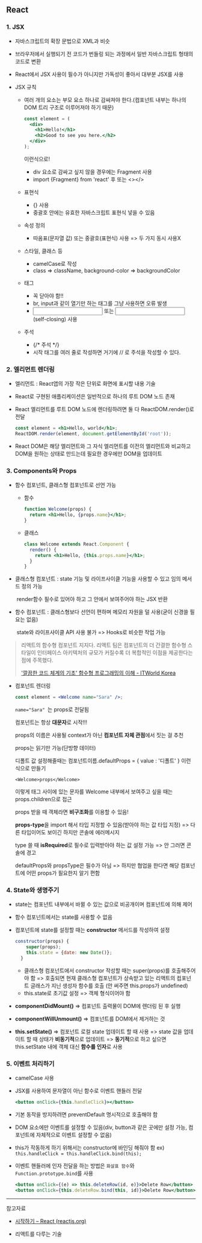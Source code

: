 ## React

### 1. JSX

- 자바스크립트의 확장 문법으로 XML과 비슷
- 브라우저에서 실행되기 전 코드가 번들링 되는 과정에서 일반 자바스크립트 형태의 코드로 변환
- React에서 JSX 사용이 필수가 아니지만 가독성이 좋아서 대부분 JSX를 사용

- JSX 규칙

  - 여러 개의 요소는 부모 요소 하나로 감싸져야 한다.(컴포넌트 내부는 하나의 DOM 트리 구조로 이루어져야 하기 때문)

    ```jsx
    const element = (
      <div>
        <h1>Hello!</h1>
        <h2>Good to see you here.</h2>
      </div>
    );
    ```

    이런식으로!
    - div 요소로 감싸고 싶지 않을 경우에는 Fragment 사용
    - import {Fragment} from 'react' 후 <Fragment></Fragment> 또는 <></>

  - 표현식 

    - {} 사용
    - 중괄호 안에는 유효한 자바스크립트 표현식 넣을 수 있음

  - 속성 정의

    - 따옴표(문자열 값) 또는 중괄호(표현식) 사용 => 두 가지 동시 사용X

  - 스타일, 클래스 등

    - camelCase로 작성
    - class => className, background-color => backgroundColor

  - 태그

    - 꼭 닫아야 함!!
    - br, input과 같이 열기만 하는 태그를 그냥 사용하면  오류 발생 
    - <input></input> 또는 <input />(self-closing) 사용

  - 주석
    - {/* 주석 */}
    - 시작 태그를 여러 줄로 작성하면 거기에 // 로 주석을 작성할 수 있다.



### 2. 엘리먼트 렌더링

- 엘리먼트 : React앱의 가장 작은 단위로 화면에 표시할 내용 기술

- React로 구현된 애플리케이션은 일반적으로 하나의 루트 DOM 노드 존재

- React 엘리먼트를 루트 DOM 노드에 렌더링하려면 둘 다 ReactDOM.render()로 전달

  ```jsx
  const element = <h1>Hello, world</h1>;
  ReactDOM.render(element, document.getElementById('root'));
  ```

- React DOM은 해당 엘리먼트와 그 자식 엘리먼트를 이전의 엘리먼트와 비교하고 DOM을 원하는 상태로 만드는데 필요한 경우에만 DOM을 업데이트



### 3. Components와 Props

- 함수 컴포넌트, 클래스형 컴포넌트로 선언 가능

  - 함수

    ```jsx
    function Welcome(props) {
      return <h1>Hello, {props.name}</h1>;
    }
    ```

  - 클래스

    ```jsx
    class Welcome extends React.Component {
      render() {
        return <h1>Hello, {this.props.name}</h1>;
      }
    }
    ```

- 클래스형 컴포넌트 : state 기능 및 라이프사이클 기능을 사용할 수 있고 임의 메서드 정의 가능

  ​									render함수 필수로 있어야 하고 그 안에서 보여주어야 하는 JSX 반환

- 함수 컴포넌트 : 클래스형보다 선언이 편하며 메모리 자원을 덜 사용(굳이 신경쓸 필요는 없음)

  ​		 						  state와 라이프사이클 API 사용 불가 => Hooks로 비슷한 작업 가능

>리액트의 함수형 컴포넌트 지지다. 리액트 팀은 컴포넌트의 더 간결한 함수형 스타일이 인터페이스 아키텍처의 규모가 커질수록 더 복합적인 이점을 제공한다는 점에 주목했다.
>
>['깔끔한 코드 체계의 기초' 함수형 프로그래밍의 이해 - ITWorld Korea](https://www.itworld.co.kr/news/189028)

- 컴포넌트 렌더링

  ```jsx
  const element = <Welcome name="Sara" />;
  ```

  ```name="Sara" ```는 props로 전달됨

  컴포넌트는 항상 **대문자**로 시작!!!

  props의 이름은 사용될 context가 아닌 **컴포넌트 자체 관점**에서 짓는 걸 추천

  props는 읽기만 가능(단방향 데이터)

  디폴트 값 설정해줄때는 컴포넌트이름.defaultProps = { value : '디폴트' } 이런 식으로 만들기

  ```<Welcome>props</Welcome>```

  이렇게 태그 사이에 있는 문자를 Welcome 내부에서 보여주고 싶을 때는 props.children으로 접근

  props 받을 때 객체라면 **비구조화**를 이용할 수 있음!

  **props-type**을 import 해서 타입 지정할 수 있음(받아야 하는 값 타입 지정) => 다른 타입이어도 보이긴 하지만 콘솔에 에러메시지

  type 쓸 때 **isRequired**로 필수로 입력받아야 하는 값 설정 가능 => 안 그러면 콘솔에 경고

  defaultProps와 propsType은 필수가 아님 => 하지만 협업을 한다면 해당 컴포넌트에 어떤 props가 필요한지 알기 편함



### 4. State와 생명주기

- state는 컴포넌트 내부에서 바뀔 수 있는 값으로 비공개이며 컴포넌트에 의해 제어

- 함수 컴포넌트에서는 state를 사용할 수 없음

- 컴포넌트에 state를 설정할 때는 **constructor** 메서드를 작성하여 설정

  ```jsx
  constructor(props) {
      super(props);
      this.state = {date: new Date()};
    }
  ```

  - 클래스형 컴포넌트에서 constructor 작성할 때는 super(props)를 호출해주어야 함 => 호출되면 현재 클래스형 컴포넌트가 상속받고 있는 리액트의 컴포넌트 글래스가 지닌 생성자 함수를 호출 (안 써주면 this.props가 undefined)
  - this.state로 초기값 설정 => 객체 형식이어야 함

- **componentDidMount()** => 컴포넌트 출력물이 DOM에 렌더링 된 후 실행

- **componentWillUnmount()** => 컴포넌트를 DOM에서 제거하는 것

- **this.setState()** => 컴포넌트 로컬 state 업데이트 할 때 사용 => state 값을 업데이트 할 때 상태가 **비동기적**으로 업데이트 => **동기적**으로 하고 싶으면 this.setState 내에 객체 대신 **함수를 인자**로 사용



### 5. 이벤트 처리하기

- camelCase 사용

- JSX를 사용하여 문자열이 아닌 함수로 이벤트 핸들러 전달

  ```jsx
  <button onClick={this.handleClick}></button>
  ```

- 기본 동작을 방지하려면 preventDefault 명시적으로 호출해야 함

- DOM 요소에만 이벤트를 설정할 수 있음(div, button과 같은 곳에만 설정 가능, 컴포넌트에 자체적으로 이벤트 설정할 수 없음)

- this가 작동하게 하기 위해서는 constructor에 바인딩 해줘야 함 ex) ```this.handleClick = this.handleClick.bind(this);```

- 이벤트 핸들러에 인자 전달을 하는 방법은 ```화살표 함수```와 ```Function.prototype.bind```를 사용

  ```jsx
  <button onClick={(e) => this.deleteRow(id, e)}>Delete Row</button>
  <button onClick={this.deleteRow.bind(this, id)}>Delete Row</button>
  ```

  



***

참고자료

- [시작하기 – React (reactjs.org)](https://ko.reactjs.org/docs/getting-started.html)

- 리액트를 다루는 기술